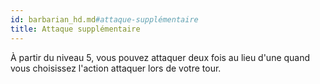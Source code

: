```yaml
---
id: barbarian_hd.md#attaque-supplémentaire
title: Attaque supplémentaire
---
```


À partir du niveau 5, vous pouvez attaquer deux fois au lieu d'une quand vous choisissez l'action attaquer lors de votre tour.

